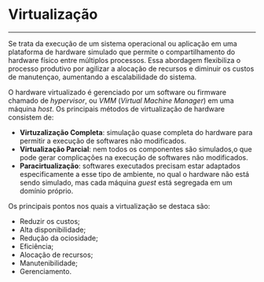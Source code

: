 # Virtualização
---

Se trata da execução de um sistema operacional ou aplicação em uma plataforma de hardware simulado que permite o compartilhamento do hardware físico entre múltiplos processos. Essa abordagem flexibiliza o processo produtivo por agilizar a alocação de recursos e diminuir os custos de manutençao, aumentando a escalabilidade do sistema.

O hardware virtualizado é gerenciado por um software ou firmware chamado de *hypervisor*, ou *VMM* (*Virtual Machine Manager*) em uma máquina *host*. Os principais métodos de virtualização de hardware consistem de:

* **Virtuzalização Completa**: simulação quase completa do hardware para permitir a execução de softwares não modificados.
* **Virtualização Parcial**: nem todos os componentes são simulados,o que pode gerar complicações na execução de softwares não modificados.
* **Paracirtualização**: softwares executados precisam estar adaptados especificamente a esse tipo de ambiente, no qual o hardware não está sendo simulado, mas cada máquina *guest* está segregada em um domínio próprio.

Os principais pontos nos quais a virtualização se destaca são:

* Reduzir os custos;
* Alta disponibilidade;
* Redução da ociosidade;
* Eficiência;
* Alocação de recursos;
* Manutenibilidade;
* Gerenciamento.

